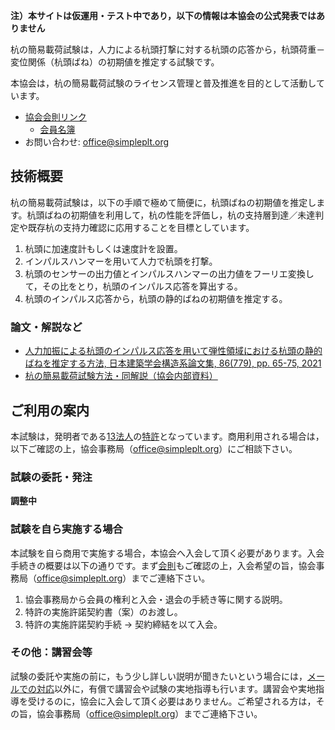 **注）本サイトは仮運用・テスト中であり，以下の情報は本協会の公式発表ではありません**

杭の簡易載荷試験は，人力による杭頭打撃に対する杭頭の応答から，杭頭荷重－変位関係（杭頭ばね）の初期値を推定する試験です。

本協会は，杭の簡易載荷試験のライセンス管理と普及推進を目的として活動しています。

* [協会会則リンク](杭の簡易載荷試験協会会則.pdf)
  * [会員名簿](members.md)
* お問い合わせ: [office@simpleplt.org](office@simpleplt.org)

## 技術概要

杭の簡易載荷試験は，以下の手順で極めて簡便に，杭頭ばねの初期値を推定します。杭頭ばねの初期値を利用して，杭の性能を評価し，杭の支持層到達／未達判定や既存杭の支持力確認に応用することを目標としています。

1. 杭頭に加速度計もしくは速度計を設置。
2. インパルスハンマーを用いて人力で杭頭を打撃。
3. 杭頭のセンサーの出力値とインパルスハンマーの出力値をフーリエ変換して，その比をとり，杭頭のインパルス応答を算出する。
4. 杭頭のインパルス応答から，杭頭の静的ばねの初期値を推定する。

### 論文・解説など

* [人力加振による杭頭のインパルス応答を用いて弾性領域における杭頭の静的ばねを推定する方法, 日本建築学会構造系論文集, 86(779), pp. 65-75, 2021](https://www.jstage.jst.go.jp/article/aijs/86/779/86_65/_article/-char/ja/)
* [杭の簡易載荷試験方法・同解説（協会内部資料）](杭の簡易載荷試験方法同解説4.pdf)

## ご利用の案内

本試験は，発明者である[13法人](members.md)の[特許](https://ipforce.jp/patent-jp-P_B1-7046126)となっています。商用利用される場合は，以下ご確認の上，協会事務局（[office@simpleplt.org](office@simpleplt.org)）にご相談下さい。

### 試験の委託・発注

**調整中**

### 試験を自ら実施する場合

本試験を自ら商用で実施する場合，本協会へ入会して頂く必要があります。入会手続きの概要は以下の通りです。まず[会則](杭の簡易載荷試験協会会則.pdf)もご確認の上，入会希望の旨，協会事務局（[office@simpleplt.org](office@simpleplt.org)）までご連絡下さい。

1. 協会事務局から会員の権利と入会・退会の手続き等に関する説明。
2. 特許の実施許諾契約書（案）のお渡し。
3. 特許の実施許諾契約手続 → 契約締結を以て入会。

### その他：講習会等

試験の委託や実施の前に，もう少し詳しい説明が聞きたいという場合には，[メールでの対応](office@simpleplt.org)以外に，有償で講習会や試験の実地指導も行います。講習会や実地指導を受けるのに，協会に入会して頂く必要はありません。ご希望される方は，その旨，協会事務局（[office@simpleplt.org](office@simpleplt.org)）までご連絡下さい。
